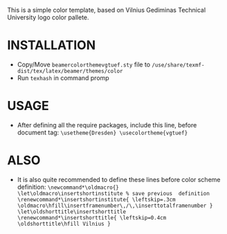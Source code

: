 This is a simple color template, based on Vilnius Gediminas Technical University logo color pallete.


# INSTALLATION
* Copy/Move `beamercolorthemevgtuef.sty` file to `/use/share/texmf-dist/tex/latex/beamer/themes/color`
* Run `texhash` in command promp


# USAGE
* After defining all the require packages, include this line, before document tag:
`
    \usetheme{Dresden}
    \usecolortheme{vgtuef}
`
# ALSO
* It is also quite recommended to define these lines before color scheme definition:
`
    \newcommand*\oldmacro{}
    \let\oldmacro\insertshortinstitute % save previous 	definition
    \renewcommand*\insertshortinstitute{
      \leftskip=.3cm
      \oldmacro\hfill\insertframenumber\,/\,\inserttotalframenumber
    }
    \let\oldshorttitle\insertshorttitle
    \renewcommand*\insertshorttitle{
      \leftskip=0.4cm
      \oldshorttitle\hfill Vilnius
    }
`
